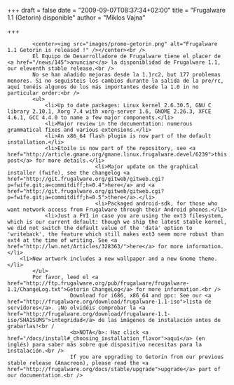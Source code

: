 
+++
draft = false
date = "2009-09-07T08:37:34+02:00"
title = "Frugalware 1.1 (Getorin) disponible"
author = "Miklos Vajna"

+++

            <center><img src="images/promo-getorin.png" alt="Frugalware 1.1 Getorin is released !" /></center><br />
            El Equipo de Desarrolladore de Frugalware tiene el placer de <a href="/news/145">anunciar</a> la disponiblidad de Frugalware 1.1, our eleventh stable release.<br />
            No se han añadido mejoras desde la 1.1rc2, but 177 problemas menores. Si no seguisteis los cambios durante la salida de la pre/rc, aquí tenéis algunos de los más importantes desde la 1.0 in no particular order:<br />
            <ul>
                <li>Up to date packages: Linux kernel 2.6.30.5, GNU C library 2.10.1, Xorg 7.4 with xorg-server 1.6, GNOME 2.26.3, XFCE 4.6.1, GCC 4.4.0 to name a few major components.</li>
                <li>Major review in the documentation: numerous grammatical fixes and various extensions.</li>
                <li>An x86_64 flash plugin is now part of the default installation.</li>
                <li>Etoile is now part of the repository, see <a href="http://article.gmane.org/gmane.linux.frugalware.devel/6239">this post</a> for more details.</li>
                                <li>Major update on the graphical installer (fwife), see the changelog <a href="http://git.frugalware.org/gitweb/gitweb.cgi?p=fwife.git;a=commitdiff;h=0.4">here</a> and <a href="http://git.frugalware.org/gitweb/gitweb.cgi?p=fwife.git;a=commitdiff;h=0.5">there</a>.</li>
                                <li>Packaged android-sdk, for those who want network access from Frugalware through their Android phones.</li>
                <li>Just a FYI in case you are using the ext3 filesystem, which is our current default: though we ship the latest stable kernel, we did not switch the default value of the 'data' option to 'writeback', the feature which still makes ext3 seem more robust than ext4 at the time of writing. See <a href="http://lwn.net/Articles/328363/">here</a> for more information.</li>
        <li>New artwork includes a new wallpaper and a new Gnome theme.</li>
            </ul>
            Por favor, leed el <a href="http://ftp.frugalware.org/pub/frugalware/frugalware-1.1/ChangeLog.txt">Getorin ChangeLog</a> for more information.<br />
                        Download for i686, x86_64 and ppc: See our <a href="http://frugalware.org/download/frugalware-1.1-iso">lista de servidores</a>. ¡No olvidéis comprobar la <a href="http://frugalware.org/download/frugalware-1.1-iso/SHA1SUMS">integridad</a> de las imágenes de instalación antes de grabarlas!<br /
                        <b>NOTA</b>: Haz click <a href="/docs/install#_choosing_installation_flavor">aquí</a> (en inglés) para saber más sobre qué dispositivo necesitas para la instalación.<br />
                        If you are upgrading to Getorin from our previous stable release (Anacreon), please read the <a href="http://frugalware.org/docs/stable/upgrade">upgrade</a> part of our documentation.<br />
            
        